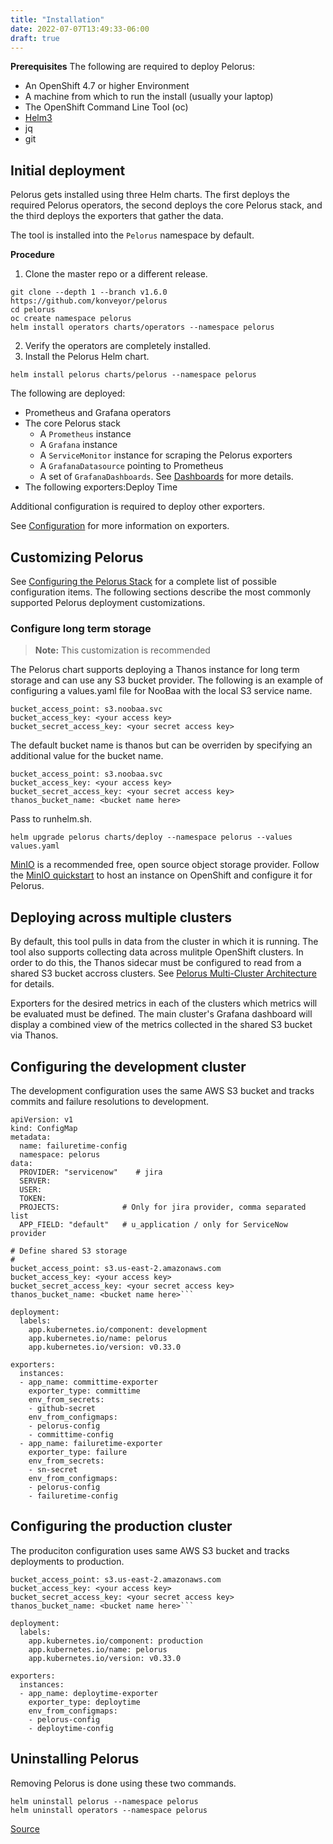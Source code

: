 ```yaml
---
title: "Installation"
date: 2022-07-07T13:49:33-06:00
draft: true
---
```


**Prerequisites**
The following are required to deploy Pelorus:
* An OpenShift 4.7 or higher Environment
* A machine from which to run the install (usually your laptop)
* The OpenShift Command Line Tool (oc)
* [Helm3](https://github.com/helm/helm/releases)
* jq
* git

## Initial deployment
Pelorus gets installed using three Helm charts. The first deploys the required Pelorus operators, the second deploys the core Pelorus stack, and the third deploys the exporters that gather the data.

The tool is installed into the `Pelorus` namespace by default.

**Procedure**
1. Clone the master repo or a different release.
```
git clone --depth 1 --branch v1.6.0 https://github.com/konveyor/pelorus
cd pelorus
oc create namespace pelorus
helm install operators charts/operators --namespace pelorus
```
2. Verify the operators are completely installed.
3. Install the Pelorus Helm chart.
```
helm install pelorus charts/pelorus --namespace pelorus
```
The following are deployed:

* Prometheus and Grafana operators
* The core Pelorus stack
    * A `Prometheus` instance
    * A `Grafana` instance
    * A `ServiceMonitor` instance for scraping the Pelorus exporters
    * A `GrafanaDatasource` pointing to Prometheus
    * A set of `GrafanaDashboards`. See [Dashboards](https://pelorus.readthedocs.io/en/latest/Dashboards/) for more details.
* The following exporters:Deploy Time

Additional configuration is required to deploy other exporters.

See [Configuration](https://pelorus.readthedocs.io/en/latest/Configuration/) for more information on exporters.

## Customizing Pelorus
See [Configuring the Pelorus Stack](https://pelorus.readthedocs.io/en/latest/Configuration/) for a complete list of possible configuration items. The following sections describe the most commonly supported Pelorus deployment customizations.

### Configure long term storage
> **Note:** This customization is recommended

The Pelorus chart supports deploying a Thanos instance for long term storage and can use any S3 bucket provider. The following is an example of configuring a values.yaml file for NooBaa with the local S3 service name.
```
bucket_access_point: s3.noobaa.svc
bucket_access_key: <your access key>
bucket_secret_access_key: <your secret access key>
```
The default bucket name is thanos but can be overriden by specifying an additional value for the bucket name.
```
bucket_access_point: s3.noobaa.svc
bucket_access_key: <your access key>
bucket_secret_access_key: <your secret access key>
thanos_bucket_name: <bucket name here>
```
Pass to runhelm.sh.
```
helm upgrade pelorus charts/deploy --namespace pelorus --values values.yaml
```

 [MinIO](https://min.io/) is a recommended free, open source object storage provider. Follow the [MinIO quickstart](https://pelorus.readthedocs.io/en/latest/MinIO/) to host an instance on OpenShift and configure it for Pelorus.

## Deploying across multiple clusters
By default, this tool pulls in data from the cluster in which it is running. The tool also supports collecting data across mulitple OpenShift clusters. In order to do this, the Thanos sidecar must be configured to read from a shared S3 bucket accross clusters. See [Pelorus Multi-Cluster Architecture](https://pelorus.readthedocs.io/en/latest/Architecture/) for details.

Exporters for the desired metrics in each of the clusters which metrics will be evaluated must be defined. The main cluster's Grafana dashboard will display a combined view of the metrics collected in the shared S3 bucket via Thanos.

## Configuring the development cluster
The development configuration uses the same AWS S3 bucket and tracks commits and failure resolutions to development.
```
apiVersion: v1
kind: ConfigMap
metadata:
  name: failuretime-config
  namespace: pelorus
data:
  PROVIDER: "servicenow"    # jira
  SERVER:
  USER:
  TOKEN:
  PROJECTS:              # Only for jira provider, comma separated list
  APP_FIELD: "default"   # u_application / only for ServiceNow provider
```
```
# Define shared S3 storage
#
bucket_access_point: s3.us-east-2.amazonaws.com
bucket_access_key: <your access key>
bucket_secret_access_key: <your secret access key>
thanos_bucket_name: <bucket name here>```

deployment:
  labels:
    app.kubernetes.io/component: development
    app.kubernetes.io/name: pelorus
    app.kubernetes.io/version: v0.33.0

exporters:
  instances:
  - app_name: committime-exporter
    exporter_type: committime
    env_from_secrets:
    - github-secret
    env_from_configmaps:
    - pelorus-config
    - committime-config
  - app_name: failuretime-exporter
    exporter_type: failure
    env_from_secrets:
    - sn-secret
    env_from_configmaps:
    - pelorus-config
    - failuretime-config
```
## Configuring the production cluster
The produciton configuration uses same AWS S3 bucket and tracks deployments to production.
```
bucket_access_point: s3.us-east-2.amazonaws.com
bucket_access_key: <your access key>
bucket_secret_access_key: <your secret access key>
thanos_bucket_name: <bucket name here>```

deployment:
  labels:
    app.kubernetes.io/component: production
    app.kubernetes.io/name: pelorus
    app.kubernetes.io/version: v0.33.0

exporters:
  instances:
  - app_name: deploytime-exporter
    exporter_type: deploytime
    env_from_configmaps:
    - pelorus-config
    - deploytime-config
```
## Uninstalling Pelorus
Removing Pelorus is done using these two commands.
```
helm uninstall pelorus --namespace pelorus
helm uninstall operators --namespace pelorus
```
[Source](https://github.com/konveyor/konveyor.github.io/blob/main/content/Pelorus/installation.md)
